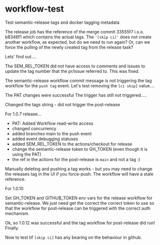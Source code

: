 # workflow-test

Test semantic-release tags and docker tagging metadata

The release job has the reference of the merge commit 33555f7 i.s.o. b8346f1 which contains the actual tags. The `'[skip ci]'` does not create another workflow, as expected, but do we need to run again? Or, can we force the pulling of the newly created tag from the release task?

Lets' find out....

The SEM_REL_TOKEN did not have access to comments and issues to update the tag number that the pr/issue referred to. This was fixed.

The semantic-release workflow commit message is not triggering the tag workflow for the `push tag` event. Let's test removing the `[ci skip]` value....

The PAT changes were successful
The trigger has still not triggered.....

Changed the tags string - did not trigger the post-release

For 1.0.7 release...

- PAT: Added Workflow read-write access
- changed concurrency
- added branches main to the push event
- added event debugging statuses
- added SEM_REL_TOKEN to the actions/checkout for release
- change the semantic-release token to GH_TOKEN (even though it is using the PAT)
- the ref in the actions for the post-release is `main` and not a tag :(

Manually deleting and pushing a tag works - but you may need to change the releases tag in the UI if you force-push. The workflow will have a stale reference.

For 1.0.10

Set GH_TOKEN and GITHUB_TOKEN env vars for the release workflow for semantic-release. We just need get the correct the correct token to use so that the workflow for post-release can be triggered with the correct auth mechanism.

Ok, so 1.0.12 was successful and the tag workflow for post-release did run! Finally.

Now to test tif `[skip ci]` has any bearing on the behaviour in github.
